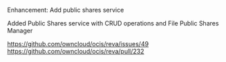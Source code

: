 Enhancement: Add public shares service

Added Public Shares service with CRUD operations and File Public Shares Manager

https://github.com/owncloud/ocis/reva/issues/49
https://github.com/owncloud/ocis/reva/pull/232

